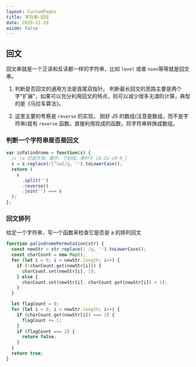 ```yaml
---
layout: CustomPages
title: 字符串-回文
date: 2020-11-29
aside: false
---
```


## 回文

回文串就是一个正读和反读都一样的字符串，比如 `level` 或者 `noon`等等就是回文串。

1. 判断是否回文的通用方法是首尾双指针。 判断最长回文的思路主要是两个字"扩展"，如果可以充分利用回文的特点，则可以减少很多无谓的计算，典型的是《马拉车算法》。

2. 这里主要的考察是 `reverse` 的实现， 刚好 JS 的数组(注意是数组，而不是字符串)就有 `reverse` 函数。直接利用现成的函数，将字符串转换成数组。

### 判断一个字符串是否是回文

```js
var isPalindrome = function(s) {
  // \w 匹配字母、数字、下划线。等价于 [A-Za-z0-9_]
  s = s.replace(/[^\w]/g, '').toLowerCase();
  return (
    s
      .split('')
      .reverse()
      .join('') === s
  );
};
```

### 回文排列

给定一个字符串，写一个函数来检查它是否是 a 的排列回文

```js
function palindromePermutation(str) {
  const newStr = str.replace(/ /g, '').toLowerCase();
  const charCount = new Map();
  for (let i = 0; i < newStr.length; i++) {
    if (!charCount.get(newStr[i])) {
      charCount.set(newStr[i], 1);
    } else {
      charCount.set(newStr[i], charCount.get(newStr[i]) + 1);
    }
  }

  let flagCount = 0;
  for (let i = 0; i < newStr.length; i++) {
    if (charCount.get(newStr[i]) === 1) {
      flagCount += 1;
    }
    if (flagCount === 2) {
      return false;
    }
  }
  return true;
}
```

